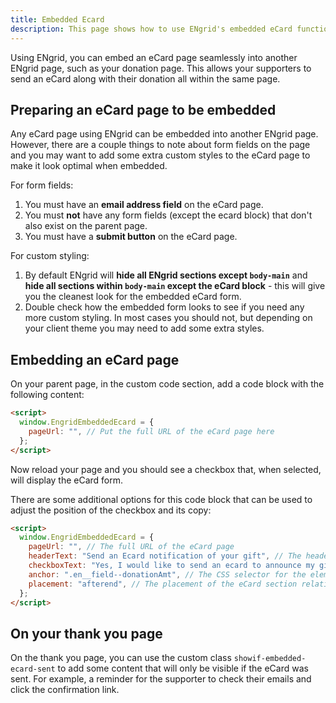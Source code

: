 ```yaml
---
title: Embedded Ecard
description: This page shows how to use ENgrid's embedded eCard functionality to create a donation page that also includes an option to send an eCard along with the donation.
---
```


Using ENgrid, you can embed an eCard page seamlessly into another ENgrid page, such as your donation page. This allows your supporters to send an eCard along with their donation all within the same page.

## Preparing an eCard page to be embedded

Any eCard page using ENgrid can be embedded into another ENgrid page.  However, there are a couple things to note about form fields on the page and you may want to add some extra custom styles to the eCard page to make it look optimal when embedded.

For form fields:

1. You must have an **email address field** on the eCard page.
2. You must **not** have any form fields (except the ecard block) that don't also exist on the parent page.
3. You must have a **submit button** on the eCard page.

For custom styling:

1. By default ENgrid will **hide all ENgrid sections except `body-main`** and **hide all sections within `body-main` except the eCard block** - this will give you the cleanest look for the embedded eCard form.
2. Double check how the embedded form looks to see if you need any more custom styling. In most cases you should not, but depending on your client theme you may need to add some extra styles.


## Embedding an eCard page

On your parent page, in the custom code section, add a code block with the following content:

```html
<script>
  window.EngridEmbeddedEcard = {
    pageUrl: "", // Put the full URL of the eCard page here
  };
</script>
```

Now reload your page and you should see a checkbox that, when selected, will display the eCard form.

There are some additional options for this code block that can be used to adjust the position of the checkbox and its copy:

```html
<script>
  window.EngridEmbeddedEcard = {
    pageUrl: "", // The full URL of the eCard page
    headerText: "Send an Ecard notification of your gift", // The header text for the eCard section
    checkboxText: "Yes, I would like to send an ecard to announce my gift.", // The text next to the checkbox
    anchor: ".en__field--donationAmt", // The CSS selector for the element which we want to place the eCard section relative to
    placement: "afterend", // The placement of the eCard section relative to the anchor element: beforebegin, afterbegin, beforeend, afterend
  };
</script>
```
## On your thank you page

On the thank you page, you can use the custom class `showif-embedded-ecard-sent` to add some content that will only be visible if the eCard was sent. For example, a reminder for the supporter to check their emails and click the confirmation link.

